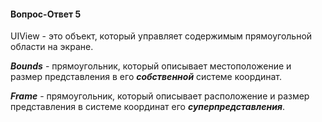 #### Вопрос-Ответ 5
UIView - это объект, который управляет содержимым прямоугольной области на экране.

***Bounds*** - прямоугольник, который описывает местоположение и размер представления в его ***собственной*** системе координат.

***Frame*** - прямоугольник, который описывает расположение и размер представления в системе координат его ***суперпредставления***.
